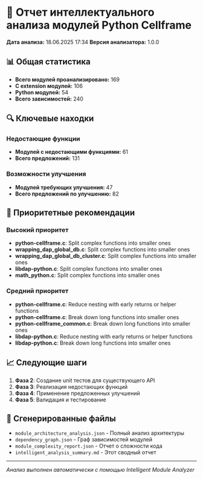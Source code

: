 # 🧠 Отчет интеллектуального анализа модулей Python Cellframe

**Дата анализа:** 18.06.2025 17:34
**Версия анализатора:** 1.0.0

## 📊 Общая статистика

- **Всего модулей проанализировано:** 169
- **C extension модулей:** 106
- **Python модулей:** 54
- **Всего зависимостей:** 240

## 🔍 Ключевые находки

### Недостающие функции
- **Модулей с недостающими функциями:** 61
- **Всего предложений:** 131

### Возможности улучшения
- **Модулей требующих улучшения:** 47
- **Всего предложений по улучшению:** 82

## 🎯 Приоритетные рекомендации

### Высокий приоритет
- **python-cellframe.c**: Split complex functions into smaller ones
- **wrapping_dap_global_db.c**: Split complex functions into smaller ones
- **wrapping_dap_global_db_cluster.c**: Split complex functions into smaller ones
- **libdap-python.c**: Split complex functions into smaller ones
- **math_python.c**: Split complex functions into smaller ones

### Средний приоритет
- **python-cellframe.c**: Reduce nesting with early returns or helper functions
- **python-cellframe.c**: Break down long functions into smaller ones
- **python-cellframe_common.c**: Break down long functions into smaller ones
- **libdap-python.c**: Reduce nesting with early returns or helper functions
- **libdap-python.c**: Break down long functions into smaller ones

## 📈 Следующие шаги

1. **Фаза 2**: Создание unit тестов для существующего API
2. **Фаза 3**: Реализация недостающих функций
3. **Фаза 4**: Применение предложенных улучшений
4. **Фаза 5**: Валидация и тестирование

## 📁 Сгенерированные файлы

- `module_architecture_analysis.json` - Полный анализ архитектуры
- `dependency_graph.json` - Граф зависимостей модулей
- `module_complexity_report.json` - Отчет о сложности кода
- `intelligent_analysis_summary.md` - Этот сводный отчет

---
*Анализ выполнен автоматически с помощью Intelligent Module Analyzer*
